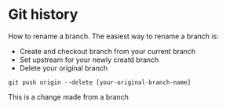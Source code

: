 # Git history

How to rename a branch. The easiest way to rename a branch is:
- Create and checkout branch from your current branch
- Set upstream for your newly creatd branch
- Delete your original branch

```
git push origin --delete [your-original-branch-name]
```

This is a change made from a branch

